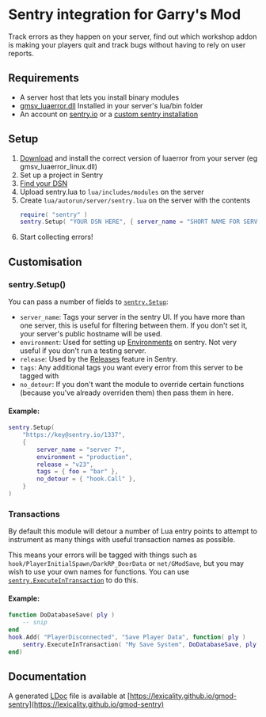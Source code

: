 # Sentry integration for Garry's Mod

Track errors as they happen on your server, find out which workshop addon is making your players quit and track bugs without having to rely on user reports.

## Requirements
- A server host that lets you install binary modules
- [gmsv_luaerror.dll][luaerror] Installed in your server's lua/bin folder
- An account on [sentry.io][sentry] or a [custom sentry installation][custom_sentry]

## Setup
1. [Download][luaerror_dl] and install the correct version of luaerror from your server (eg gmsv_luaerror_linux.dll)
2. Set up a project in Sentry
3. [Find your DSN][sentry_dsn]
4. Upload sentry.lua to `lua/includes/modules` on the server
5. Create `lua/autorun/server/sentry.lua` on the server with the contents
   ```lua
   require( "sentry" )
   sentry.Setup( "YOUR DSN HERE", { server_name = "SHORT NAME FOR SERVER" } )
   ```
6. Start collecting errors!

## Customisation
### sentry.Setup()
You can pass a number of fields to [`sentry.Setup`](https://lexicality.github.io/gmod-sentry#Setup):
- `server_name`: Tags your server in the sentry UI. If you have more than one server, this is useful for filtering between them. If you don't set it, your server's public hostname will be used.
- `environment`: Used for setting up [Environments][sentry_env] on sentry. Not very useful if you don't run a testing server.
- `release`: Used by the [Releases][sentry_rel] feature in Sentry.
- `tags`: Any additional tags you want every error from this server to be tagged with
- `no_detour`: If you don't want the module to override certain functions (because you've already overriden them) then pass them in here.

#### Example:
```lua
sentry.Setup(
	"https://key@sentry.io/1337",
	{
		server_name = "server 7",
		environment = "production",
		release = "v23",
		tags = { foo = "bar" },
		no_detour = { "hook.Call" },
	}
)
```

### Transactions
By default this module will detour a number of Lua entry points to attempt to instrument as many things with useful transaction names as possible.

This means your errors will be tagged with things such as `hook/PlayerInitialSpawn/DarkRP_DoorData` or `net/GModSave`, but you may wish to use your own names for functions. You can use [`sentry.ExecuteInTransaction`](https://lexicality.github.io/gmod-sentry#ExecuteInTransaction) to do this.

#### Example:
```lua
function DoDatabaseSave( ply )
	-- snip
end
hook.Add( "PlayerDisconnected", "Save Player Data", function( ply )
	sentry.ExecuteInTransaction( "My Save System", DoDatabaseSave, ply )
end)
```

## Documentation
A generated [LDoc][ldoc] file is available at [https://lexicality.github.io/gmod-sentry](https://lexicality.github.io/gmod-sentry)


[luaerror]: https://github.com/danielga/gm_luaerror/
[luaerror_dl]: https://github.com/danielga/gm_luaerror/releases
[sentry]: https://sentry.io/
[sentry_env]: https://docs.sentry.io/learn/environments/
[sentry_rel]: https://docs.sentry.io/learn/releases/
[custom_sentry]: https://docs.sentry.io/server/installation/
[sentry_dsn]: https://docs.sentry.io/quickstart/#about-the-dsn
[ldoc]: https://stevedonovan.github.io/ldoc/
